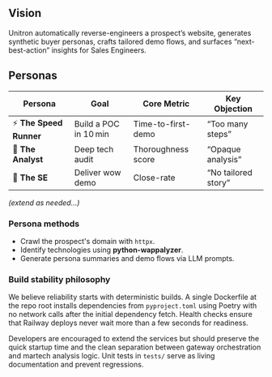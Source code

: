 ## Vision
Unitron automatically reverse-engineers a prospect’s website, generates synthetic buyer personas, crafts tailored demo flows, and surfaces “next-best-action” insights for Sales Engineers.

## Personas
| Persona | Goal | Core Metric | Key Objection |
|---------|------|-------------|---------------|
| ⚡ **The Speed Runner** | Build a POC in 10 min | Time-to-first-demo | “Too many steps” |
| 🤔 **The Analyst** | Deep tech audit | Thoroughness score | “Opaque analysis” |
| 🤝 **The SE** | Deliver wow demo | Close-rate | “No tailored story” |

*(extend as needed…)*

### Persona methods
- Crawl the prospect's domain with `httpx`.
- Identify technologies using **python-wappalyzer**.
- Generate persona summaries and demo flows via LLM prompts.

### Build stability philosophy
We believe reliability starts with deterministic builds. A single Dockerfile at the repo root installs dependencies from `pyproject.toml` using Poetry with no network calls after the initial dependency fetch. Health checks ensure that Railway deploys never wait more than a few seconds for readiness.

Developers are encouraged to extend the services but should preserve the quick startup time and the clean separation between gateway orchestration and martech analysis logic. Unit tests in `tests/` serve as living documentation and prevent regressions.
